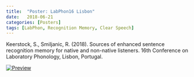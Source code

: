 ```yaml
---
title:  "Poster: LabPhon16 Lisbon"
date:   2018-06-21
categories: [Posters]
tags: [LabPhon, Recognition Memory, Clear Speech]
---
```


Keerstock, S., Smiljanic, R. (2018). Sources of enhanced sentence recognition memory for native and non-native listeners. 16th Conference on Laboratory Phonology, Lisbon, Portugal. 

<a href="https://skrstck.github.io/files/labphon16_poster.pdf"> <img alt="Preview" src="https://skrstck.github.io/files/LabPhon16-thumb.png" style="width:50% height:50%;"> 
</a>

